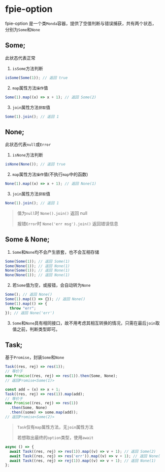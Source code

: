 # fpie-option

fpie-option 是一个类`Monda`容器，提供了空值判断与错误捕获，共有两个状态，分别为`Some`和`None`

## Some;

此状态代表正常

1. `isSome`方法判断

```js
isSome(Some(1)); // 返回 true
```

2. `map`属性方法`操作`值

```js
Some(1).map((x) => x + 1); // 返回 Some(2)
```

3. `join`属性方法`获取`值

```js
Some(1).join(); // 返回 1
```

## None;

此状态代表`null`或`Error`

1. `isNone`方法判断

```js
isNone(None()); // 返回 true
```

2. `map`属性方法`操作`值(不执行`map`中的函数)

```js
None(1).map((x) => x + 1); // 返回 None(1)
```

3. `join`属性方法`获取`值

```js
None(1).join(); // 返回 1
```

> 值为`null`时 `None().join()` 返回 null
>
> 报错`Error`时 `None('err msg').join()` 返回错误信息

## Some & None;

1. `Some`和`None`均不会产生嵌套，也不会互相存储

```js
Some(Some(1)); // 返回 Some(1)
Some(None(1)); // 返回 None(1)
None(Some(1)); // 返回 None(1)
None(None(1)); // 返回 None(1)
```

2. 若`Some`值为空，或报错，会自动转为`None`

```js
Some(); // 返回 None()
Some(1).map(() => {}); // 返回 None()
Some(1).map(() => {
  throw "err";
}); // 返回 None('err')
```

3. `Some`和`None`具有相同接口，故不用考虑其相互转换的情况，只需在最后`join`取值之前，判断类型即可。

## Task;

基于`Promise`，封装`Some`和`None`

```js
Task((res, rej) => res(1));
// 等价于
new Promise((res, rej) => res(1)).then(Some, None);
// 返回Promise<Some(1)>
```

```js
const add = (x) => x + 1;
Task((res, rej) => res(1)).map(add);
// 等价于
new Promise((res, rej) => res(1))
  .then(Some, None)
  .then((some) => some.map(add));
// 返回Promise<Some(2)>
```

> `Task`仅有`map`属性方法，无`join`属性方法
>
> 若想取出最终的`option`类型，使用`await`

```js
async () => {
  await Task((res, rej) => res(1)).map((v) => v + 1); // 返回 Some(2)
  await Task((res, rej) => res('err')).map((v) => v + 1); // 返回 None('err')
  await Task((res, rej) => rej(1)).map((v) => v + 1); // 返回 None(1)
};
```
